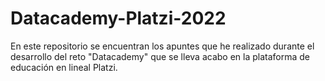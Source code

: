 # Datacademy-Platzi-2022
En este repositorio se encuentran los apuntes que he realizado durante el desarrollo del reto "Datacademy" que se lleva acabo en la plataforma de educación en lineal Platzi.
